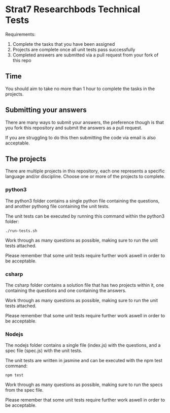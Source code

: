 # Strat7 Researchbods Technical Tests

Requirements:

1. Complete the tasks that you have been assigned
2. Projects are complete once all unit tests pass successfully
3. Completed answers are submitted via a pull request from your fork of this repo

## Time

You should aim to take no more than 1 hour to complete the tasks in the projects.

## Submitting your answers

There are many ways to submit your answers, the preference though is that you fork this repository and submit the answers as a pull request.

If you are struggling to do this then submitting the code via email is also acceptable.

## The projects

There are multiple projects in this repository, each one represents a specific language and/or discipline. Choose one or more of the projects to complete.

### python3

The python3 folder contains a single python file containing the questions, and another pythong file containing the unit tests.

The unit tests can be executed by running this command within the python3 folder:

`./run-tests.sh`

Work through as many questions as possible, making sure to run the unit tests attached.

Please remember that some unit tests require further work aswell in order to be acceptable.

### csharp

The csharp folder contains a solution file that has two projects within it, one containing the questions and one containing the answers.

Work through as many questions as possible, making sure to run the unit tests attached.

Please remember that some unit tests require further work aswell in order to be acceptable.

### Nodejs

The nodejs folder contains a single file (index.js) with the questions, and a spec file (spec.js) with the unit tests.

The unit tests are written in jasmine and can be executed with the npm test command:

`npm test`

Work through as many questions as possible, making sure to run the specs from the spec file.

Please remember that some unit tests require further work aswell in order to be acceptable.
